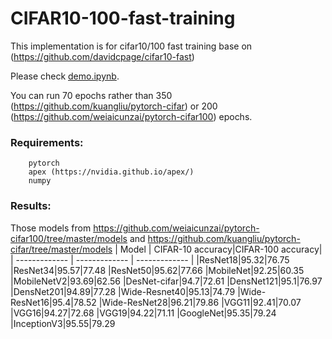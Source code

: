 # CIFAR10-100-fast-training

This implementation is for cifar10/100 fast training base on (https://github.com/davidcpage/cifar10-fast)

Please check [demo.ipynb](https://github.com/WeihaoZhuang/cifar10-100-fast-training/blob/master/demo.ipynb).

You can run 70 epochs rather than 350 (https://github.com/kuangliu/pytorch-cifar) or 200 (https://github.com/weiaicunzai/pytorch-cifar100) epochs.

### Requirements:

        pytorch
        apex (https://nvidia.github.io/apex/)
        numpy
        
### Results:

Those models  from https://github.com/weiaicunzai/pytorch-cifar100/tree/master/models and https://github.com/kuangliu/pytorch-cifar/tree/master/models
| Model  | CIFAR-10 accuracy|CIFAR-100 accuracy|
| ------------- | ------------- |  ------------- | 
|ResNet18|95.32|76.75
|ResNet34|95.57|77.48
|ResNet50|95.62|77.66
|MobileNet|92.25|60.35
|MobileNetV2|93.69|62.56
|DesNet-cifar|94.7|72.61
|DensNet121|95.1|76.97
|DensNet201|94.89|77.28
|Wide-Resnet40|95.13|74.79
|Wide-ResNet16|95.4|78.52
|Wide-ResNet28|96.21|79.86
|VGG11|92.41|70.07
|VGG16|94.27|72.68
|VGG19|94.22|71.11
|GoogleNet|95.35|79.24
|InceptionV3|95.55|79.29


































